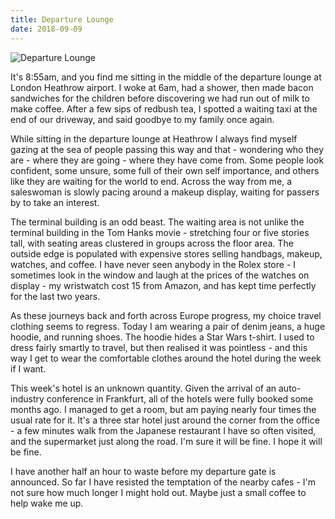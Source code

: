 ```yaml
---
title: Departure Lounge
date: 2018-09-09
---
```


![Departure Lounge](https://source.unsplash.com/4v9Kk01mEbY/1600x900)

It's 8:55am, and you find me sitting in the middle of the departure lounge at London Heathrow airport. I woke at 6am, had a shower, then made bacon sandwiches for the children before discovering we had run out of milk to make coffee. After a few sips of redbush tea, I spotted a waiting taxi at the end of our driveway, and said goodbye to my family once again.

While sitting in the departure lounge at Heathrow I always find myself gazing at the sea of people passing this way and that - wondering who they are - where they are going - where they have come from. Some people look confident, some unsure, some full of their own self importance, and others like they are waiting for the world to end. Across the way from me, a saleswoman is slowly pacing around a makeup display, waiting for passers by to take an interest.

The terminal building is an odd beast. The waiting area is not unlike the terminal building in the Tom Hanks movie - stretching four or five stories tall, with seating areas clustered in groups across the floor area. The outside edge is populated with expensive stores selling handbags, makeup, watches, and coffee. I have never seen anybody in the Rolex store - I sometimes look in the window and laugh at the prices of the watches on display - my wristwatch cost 15 from Amazon, and has kept time perfectly for the last two years.

As these journeys back and forth across Europe progress, my choice travel clothing seems to regress. Today I am wearing a pair of denim jeans, a huge hoodie, and running shoes. The hoodie hides a Star Wars t-shirt. I used to dress fairly smartly to travel, but then realised it was pointless - and this way I get to wear the comfortable clothes around the hotel during the week if I want.

This week's hotel is an unknown quantity. Given the arrival of an auto-industry conference in Frankfurt, all of the hotels were fully booked some months ago. I managed to get a room, but am paying nearly four times the usual rate for it. It's a three star hotel just around the corner from the office - a few minutes walk from the Japanese restaurant I have so often visited, and the supermarket just along the road. I'm sure it will be fine. I hope it will be fine.

I have another half an hour to waste before my departure gate is announced. So far I have resisted the temptation of the nearby cafes - I'm not sure how much longer I might hold out. Maybe just a small coffee to help wake me up.